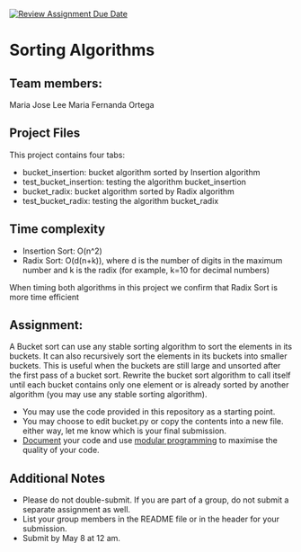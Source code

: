 [![Review Assignment Due Date](https://classroom.github.com/assets/deadline-readme-button-24ddc0f5d75046c5622901739e7c5dd533143b0c8e959d652212380cedb1ea36.svg)](https://classroom.github.com/a/Trv1ybv1)
# Sorting Algorithms

## Team members:
Maria Jose Lee
Maria Fernanda Ortega

## Project Files
This project contains four tabs:
- bucket_insertion: bucket algorithm sorted by Insertion algorithm
- test_bucket_insertion: testing the algorithm bucket_insertion
- bucket_radix:  bucket algorithm sorted by Radix algorithm
- test_bucket_radix: testing the algorithm bucket_radix

## Time complexity 
- Insertion Sort: O(n^2)
- Radix Sort: O(d(n+k)), where d is the number of digits in the maximum number and k is the radix (for example, k=10 for decimal numbers)

When timing both algorithms in this project we confirm that Radix Sort is more time efficient 

## Assignment:

A Bucket sort can use any stable sorting algorithm to sort the elements in its buckets.
It can also recursively sort the elements in its buckets into smaller buckets. This is useful when the buckets are still large and unsorted after the first pass of a bucket sort.
Rewrite the bucket sort algorithm to call itself until each bucket contains only one element or is already sorted by another algorithm (you may use any stable sorting algorithm).

* You may use the code provided in this repository as a starting point.
* You may choose to edit bucket.py or copy the contents into a new file. either way, let me know which is your final submission.
* [Document](https://realpython.com/documenting-python-code/) your code and use [modular programming](https://realpython.com/python-modules-packages/#executing-a-module-as-a-script) to maximise the quality of your code.


## Additional Notes

* Please do not double-submit. If you are part of a group, do not submit a separate assignment as well.
* List your group members in the README file or in the header for your submission.
* Submit by May 8 at 12 am.
